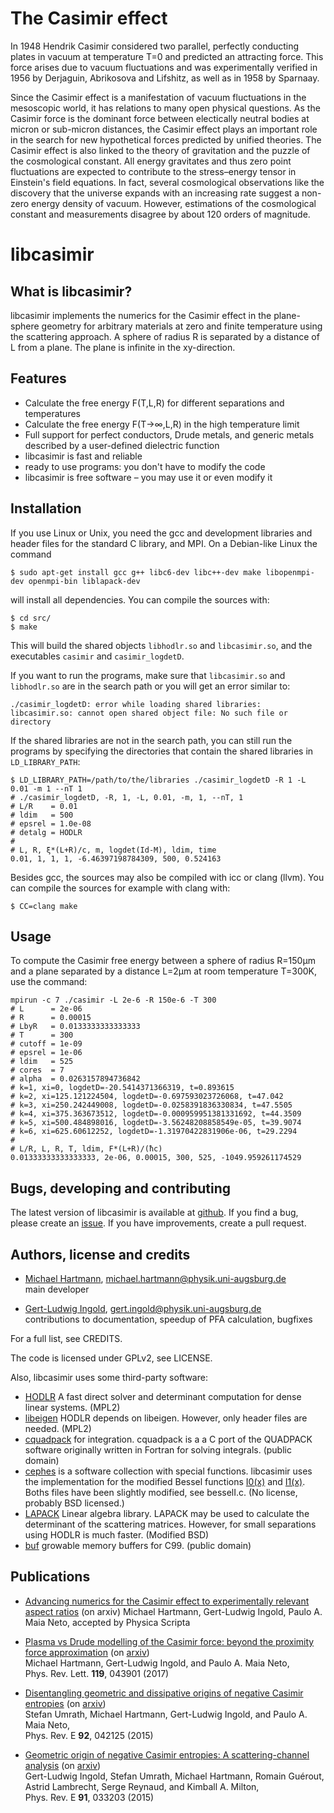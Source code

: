 The Casimir effect
==================

In 1948 Hendrik Casimir considered two parallel, perfectly conducting plates in
vacuum at temperature T=0 and predicted an attracting force. This force arises
due to vacuum fluctuations and was experimentally verified in 1956 by
Derjaguin, Abrikosova and Lifshitz, as well as in 1958 by Sparnaay.

Since the Casimir effect is a manifestation of vacuum fluctuations in the
mesoscopic world, it has relations to many open physical questions. As the
Casimir force is the dominant force between electically neutral bodies at
micron or sub-micron distances, the Casimir effect plays an important role in
the search for new hypothetical forces predicted by unified theories. The
Casimir effect is also linked to the theory of gravitation and the puzzle of the
cosmological constant. All energy gravitates and thus zero point fluctuations
are expected to contribute to the stress–energy tensor in Einstein's field
equations. In fact, several cosmological observations like the discovery that
the universe expands with an increasing rate suggest a non-zero energy density of
vacuum. However, estimations of the cosmological constant and measurements
disagree by about 120 orders of magnitude.


libcasimir
==========

What is libcasimir?
-------------------
libcasimir implements the numerics for the Casimir effect in the plane-sphere
geometry for arbitrary materials at zero and finite temperature using the
scattering approach. A sphere of radius R is separated by a distance of L from
a plane. The plane is infinite in the xy-direction.

Features
--------
 - Calculate the free energy F(T,L,R) for different separations and temperatures
 - Calculate the free energy F(T→∞,L,R) in the high temperature limit
 - Full support for perfect conductors, Drude metals, and generic metals
   described by a user-defined dielectric function
 - libcasimir is fast and reliable
 - ready to use programs: you don't have to modify the code
 - libcasimir is free software – you may use it or even modify it

Installation
------------
If you use Linux or Unix, you need the gcc and development libraries and header
files for the standard C library, and MPI. On a Debian-like Linux the command
```
$ sudo apt-get install gcc g++ libc6-dev libc++-dev make libopenmpi-dev openmpi-bin liblapack-dev
```
will install all dependencies. You can compile the sources with:
```
$ cd src/
$ make
```
This will build the shared objects `libhodlr.so` and `libcasimir.so`,
and the executables `casimir` and `casimir_logdetD`.

If you want to run the programs, make sure that `libcasimir.so` and
`libhodlr.so` are in the search path or you will get an error similar to:
```
./casimir_logdetD: error while loading shared libraries: libcasimir.so: cannot open shared object file: No such file or directory
```
If the shared libraries are not in the search path, you can still run the
programs by specifying the directories that contain the shared libraries in
`LD_LIBRARY_PATH`:
```
$ LD_LIBRARY_PATH=/path/to/the/libraries ./casimir_logdetD -R 1 -L 0.01 -m 1 --nT 1
# ./casimir_logdetD, -R, 1, -L, 0.01, -m, 1, --nT, 1
# L/R    = 0.01
# ldim   = 500
# epsrel = 1.0e-08
# detalg = HODLR
#
# L, R, ξ*(L+R)/c, m, logdet(Id-M), ldim, time
0.01, 1, 1, 1, -6.46397198784309, 500, 0.524163
```

Besides gcc, the sources may also be compiled with icc or clang (llvm). You can
compile the sources for example with clang with:
```
$ CC=clang make
```

Usage
-----
To compute the Casimir free energy between a sphere of radius R=150µm and a
plane separated by a distance L=2µm at room temperature T=300K, use the
command:
```
mpirun -c 7 ./casimir -L 2e-6 -R 150e-6 -T 300
# L      = 2e-06
# R      = 0.00015
# LbyR   = 0.0133333333333333
# T      = 300
# cutoff = 1e-09
# epsrel = 1e-06
# ldim   = 525
# cores  = 7
# alpha  = 0.0263157894736842
# k=1, xi=0, logdetD=-20.5414371366319, t=0.893615
# k=2, xi=125.121224504, logdetD=-0.697593023726068, t=47.042
# k=3, xi=250.242449008, logdetD=-0.0258391836330834, t=47.5505
# k=4, xi=375.363673512, logdetD=-0.000959951381331692, t=44.3509
# k=5, xi=500.484898016, logdetD=-3.56248208858549e-05, t=39.9074
# k=6, xi=625.60612252, logdetD=-1.31970422831906e-06, t=29.2294
#
# L/R, L, R, T, ldim, F*(L+R)/(ħc)
0.01333333333333333, 2e-06, 0.00015, 300, 525, -1049.959261174529
```

Bugs, developing and contributing
---------------------------------

The latest version of libcasimir is available at
[github](https://github.com/michael-hartmann/libcasimir-dev). If you find a bug, please
create an [issue](https://github.com/michael-hartmann/libcasimir-dev/issues). If you have
improvements, create a pull request.

Authors, license and credits
----------------------------

 * [Michael Hartmann](https://myweb.rz.uni-augsburg.de/~hartmmic/), michael.hartmann@physik.uni-augsburg.de  
   main developer

 * [Gert-Ludwig Ingold](http://www.physik.uni-augsburg.de/theo1/ingold/), gert.ingold@physik.uni-augsburg.de  
   contributions to documentation, speedup of PFA calculation, bugfixes

For a full list, see CREDITS.

The code is licensed under GPLv2, see LICENSE.

Also, libcasimir uses some third-party software:
 * [HODLR](https://github.com/sivaramambikasaran/HODLR) A fast direct solver
   and determinant computation for dense linear systems. (MPL2)
 * [libeigen](http://eigen.tuxfamily.org) HODLR depends on libeigen. However,
   only header files are needed. (MPL2)
 * [cquadpack](https://github.com/ESSS/cquadpack) for integration. cquadpack is
   a a C port of the QUADPACK software originally written in Fortran for
   solving integrals. (public domain)
 * [cephes](http://www.netlib.org/cephes/) is a software collection with
   special functions. libcasimir uses the implementation for the modified
   Bessel functions [I0(x)](http://www.netlib.org/cephes/doubldoc.html#i0) and
   [I1(x)](http://www.netlib.org/cephes/doubldoc.html#i1). Boths files have
   been slightly modified, see besselI.c. (No license, probably BSD licensed.)
 * [LAPACK](http://www.netlib.org/lapack/) Linear algebra library. LAPACK may
   be used to calculate the determinant of the scattering matrices. However,
   for small separations using HODLR is much faster. (Modified BSD)
 * [buf](https://github.com/skeeto/growable-buf) growable memory buffers for
   C99. (public domain)


Publications
------------
 * [Advancing numerics for the Casimir effect to experimentally relevant aspect ratios](https://arxiv.org/abs/1803.05791) (on arxiv)
   Michael Hartmann, Gert-Ludwig Ingold, Paulo A. Maia Neto,
   accepted by Physica Scripta

 * [Plasma vs Drude modelling of the Casimir force: beyond the proximity force approximation](https://doi.org/10.1103/PhysRevLett.119.043901) (on [arxiv](https://arxiv.org/abs/1705.04196))  
   Michael Hartmann, Gert-Ludwig Ingold, and Paulo A. Maia Neto,  
   Phys. Rev. Lett. **119**, 043901 (2017)

 * [Disentangling geometric and dissipative origins of negative Casimir entropies](https://dx.doi.org/10.1103/PhysRevE.92.042125) (on [arxiv](http://arxiv.org/abs/1507.05891))  
   Stefan Umrath, Michael Hartmann, Gert-Ludwig Ingold, and Paulo A. Maia Neto,  
   Phys. Rev. E **92**, 042125 (2015)

 * [Geometric origin of negative Casimir entropies: A scattering-channel analysis](https://dx.doi.org/10.1103/PhysRevE.91.033203) (on [arxiv](http://arxiv.org/abs/1411.1866))  
   Gert-Ludwig Ingold, Stefan Umrath, Michael Hartmann, Romain Guérout, Astrid Lambrecht, Serge Reynaud, and Kimball A. Milton,  
   Phys. Rev. E **91**, 033203 (2015)
